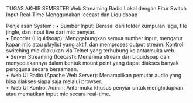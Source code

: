 TUGAS AKHIR SEMESTER
Web Streaming Radio Lokal dengan Fitur Switch Input Real-Time Menggunakan Icecast dan Liquidsoap



Penjelasan System :
•	Sumber Input: Berasal dari folder kumpulan lagu, file jingle, dan input live dari mic penyiar.<br>
•	Encoder (Liquidsoap): Menggabungkan semua sumber input, mengatur kapan mic atau playlist yang aktif, dan memproses output stream. Kontrol switching mic dilakukan via Telnet yang terhubung ke antarmuka web.<br>
•	Server Streaming (Icecast): Menerima stream dari Liquidsoap dan menyediakannya dalam bentuk mount point yang dapat diakses banyak pengguna secara bersamaan.<br>
•	Web UI Radio (Apache Web Server): Menampilkan pemutar audio yang bisa diakses siapa saja melalui browser.<br>
•	Web UI Kontrol Admin: Antarmuka khusus penyiar untuk menghidupkan atau mematikan input mic secara real-time.

